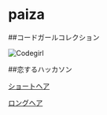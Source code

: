# paiza

##コードガールコレクション

![Codegirl](CodeGirl.png)



##恋するハッカソン


[ショートヘア](short.py)

[ロングヘア](./long.py)
